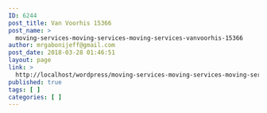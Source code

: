 ```yaml
---
ID: 6244
post_title: Van Voorhis 15366
post_name: >
  moving-services-moving-services-moving-services-vanvoorhis-15366
author: mrgabonijeff@gmail.com
post_date: 2018-03-28 01:46:51
layout: page
link: >
  http://localhost/wordpress/moving-services-moving-services-moving-services-vanvoorhis-15366/
published: true
tags: [ ]
categories: [ ]
---
```

